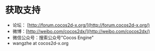 # 获取支持

- 论坛： [http://forum.cocos2d-x.org/](http://forum.cocos2d-x.org/)
- 微博：[http://weibo.com/cocos2dx/](http://weibo.com/cocos2dx/)
- 微信公众号：搜索公众号"Cocos Engine"
- wangzhe at cocos2d-x.org